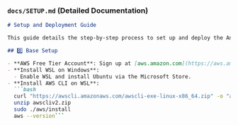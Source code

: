 
### `docs/SETUP.md` (Detailed Documentation)

```markdown
# Setup and Deployment Guide

This guide details the step-by-step process to set up and deploy the Ansible-AWS project.

## 0️⃣ Base Setup

- **AWS Free Tier Account**: Sign up at [aws.amazon.com](https://aws.amazon.com).
- **Install WSL on Windows**:
  - Enable WSL and install Ubuntu via the Microsoft Store.
- **Install AWS CLI on WSL**:
  ```bash
  curl "https://awscli.amazonaws.com/awscli-exe-linux-x86_64.zip" -o "awscliv2.zip"
  unzip awscliv2.zip
  sudo ./aws/install
  aws --version```
  ```
